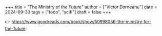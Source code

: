 +++
title = "The Ministry of the Future"
author = ["Victor Dorneanu"]
date = 2024-09-30
tags = ["todo", "scifi"]
draft = false
+++

👉 <https://www.goodreads.com/book/show/50998056-the-ministry-for-the-future>
